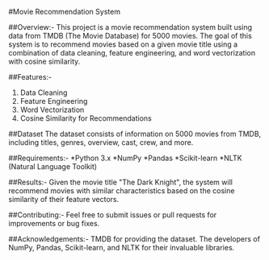 #Movie Recommendation System

##Overview:-
This project is a movie recommendation system built using data from TMDB (The Movie Database) for 5000 movies. The goal of this system is to recommend movies based on a given movie title using a combination of data cleaning, feature engineering, and word vectorization with cosine similarity.

##Features:-
1. Data Cleaning
2. Feature Engineering
3. Word Vectorization
4. Cosine Similarity for Recommendations

##Dataset
The dataset consists of information on 5000 movies from TMDB, including titles, genres, overview, cast, crew, and more.

##Requirements:-
  *Python 3.x
  *NumPy
  *Pandas
  *Scikit-learn
  *NLTK (Natural Language Toolkit)

##Results:-
Given the movie title "The Dark Knight", the system will recommend movies with similar characteristics based on the cosine similarity of their feature vectors.

##Contributing:-
Feel free to submit issues or pull requests for improvements or bug fixes.

##Acknowledgements:-
  TMDB for providing the dataset.
  The developers of NumPy, Pandas, Scikit-learn, and NLTK for their invaluable libraries.
